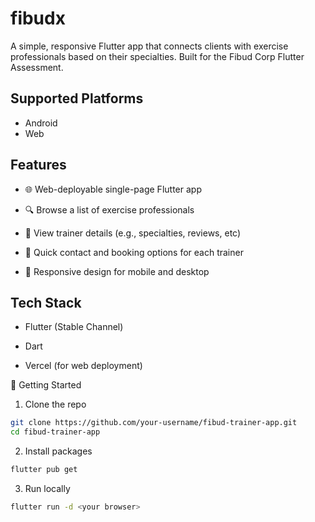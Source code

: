 # fibudx

A simple, responsive Flutter app that connects clients with exercise professionals based on their specialties. Built for the Fibud Corp Flutter Assessment.

## Supported Platforms
- Android
- Web

## Features
- 🌐 Web-deployable single-page Flutter app

- 🔍 Browse a list of exercise professionals

- 📂 View trainer details (e.g., specialties, reviews, etc)

- 💬 Quick contact and booking options for each trainer

- 📱 Responsive design for mobile and desktop

## Tech Stack
- Flutter (Stable Channel)

- Dart

- Vercel (for web deployment)

🚀 Getting Started
1. Clone the repo
```bash
git clone https://github.com/your-username/fibud-trainer-app.git
cd fibud-trainer-app
```
2. Install packages
```bash
flutter pub get
```
3. Run locally
```bash
flutter run -d <your browser>
```
